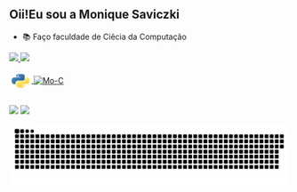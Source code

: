 ## Oii!Eu sou a Monique Saviczki

- 📚 Faço faculdade de Ciêcia da Computação
 <div>
  <a href="https://github.com/mosaviczki">
  <img height="180em" src="https://github-readme-stats.vercel.app/api?username=mosaviczki&show_icons=true&theme=radical&include_all_commits=true&count_private=true"/>
  <img height="180em" src="https://github-readme-stats.vercel.app/api/top-langs/?username=mosaviczki&layout=compact&langs_count=7&theme=radical"/>
</div>
<div style="display: inline_block"><br>
  <img align="center" alt="Mo-Python" height="30" width="40" src="https://raw.githubusercontent.com/devicons/devicon/master/icons/python/python-original.svg">
  <img align="center" alt="Mo-C" height="30" width="40" src="https://icongr.am/devicon/c-original.svg?size=128&color=currentColor">
</div>

##
<div> 
<a href="https://www.instagram.com/monique_saviczki" target="_blank"><img src="https://img.shields.io/badge/-Instagram-%23E4405F?style=for-the-badge&logo=instagram&logoColor=white" target="_blank"></a>
<a href = "mailto:monique_saviczki@hotmail.com"><img src="https://img.shields.io/badge/Microsoft_Outlook-0078D4?style=for-the-badge&logo=microsoft-outlook&logoColor=white"></a>

  ![Snake animation](https://github.com/mosaviczki/mosaviczki/blob/output/github-contribution-grid-snake.svg)
 
</div>
